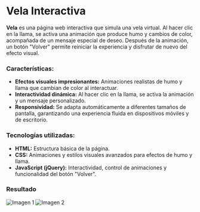 
# Vela Interactiva

**Vela** es una página web interactiva que simula una vela virtual. Al hacer clic en la llama, se activa una animación que produce humo y cambios de color, acompañada de un mensaje especial de deseo. Después de la animación, un botón "Volver" permite reiniciar la experiencia y disfrutar de nuevo del efecto visual.

### Características:
- **Efectos visuales impresionantes:** Animaciones realistas de humo y llama que cambian de color al interactuar.
- **Interactividad dinámica:** Al hacer clic en la llama, se activa la animación y un mensaje personalizado.
- **Responsividad:** Se adapta automáticamente a diferentes tamaños de pantalla, garantizando una experiencia fluida en dispositivos móviles y de escritorio.

### Tecnologías utilizadas:
- **HTML:** Estructura básica de la página.
- **CSS:** Animaciones y estilos visuales avanzados para efectos de humo y llama.
- **JavaScript (jQuery):** Interactividad, control de animaciones y funcionalidad del botón "Volver".

### Resultado

![Imagen 1](https://github.com/user-attachments/assets/95be6e4a-6be6-4569-8a4d-4f08572cce7b)
![Imagen 2](https://github.com/user-attachments/assets/49c8adf1-0476-4a4f-8fa4-6eb613ebf6b0)

